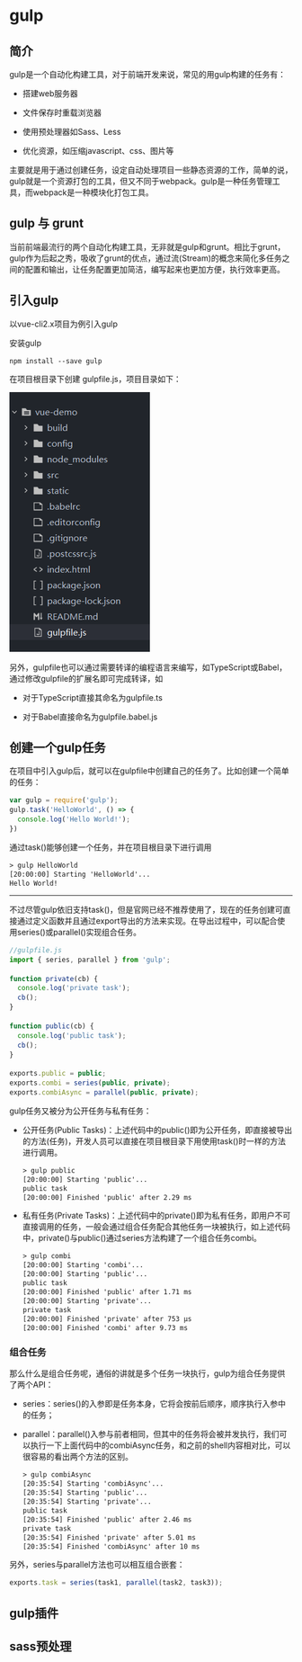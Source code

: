 # gulp

## 简介

gulp是一个自动化构建工具，对于前端开发来说，常见的用gulp构建的任务有：

* 搭建web服务器

* 文件保存时重载浏览器

* 使用预处理器如Sass、Less

* 优化资源，如压缩javascript、css、图片等

主要就是用于通过创建任务，设定自动处理项目一些静态资源的工作，简单的说，gulp就是一个资源打包的工具，但又不同于webpack。gulp是一种任务管理工具，而webpack是一种模块化打包工具。

## gulp 与 grunt

当前前端最流行的两个自动化构建工具，无非就是gulp和grunt。相比于grunt，gulp作为后起之秀，吸收了grunt的优点，通过流(Stream)的概念来简化多任务之间的配置和输出，让任务配置更加简洁，编写起来也更加方便，执行效率更高。

## 引入gulp

以vue-cli2.x项目为例引入gulp

安装gulp

  ```shell
  npm install --save gulp
  ```

在项目根目录下创建 gulpfile.js，项目目录如下：

![项目目录](./image/gulp1.png)

另外，gulpfile也可以通过需要转译的编程语言来编写，如TypeScript或Babel，通过修改gulpfile的扩展名即可完成转译，如

* 对于TypeScript直接其命名为gulpfile.ts

* 对于Babel直接命名为gulpfile.babel.js

## 创建一个gulp任务

在项目中引入gulp后，就可以在gulpfile中创建自己的任务了。比如创建一个简单的任务：

  ```javascript
  var gulp = require('gulp');
  gulp.task('HelloWorld', () => {
    console.log('Hello World!');
  })
  ```

通过task()能够创建一个任务，并在项目根目录下进行调用

  ```shell
  > gulp HelloWorld
  [20:00:00] Starting 'HelloWorld'...
  Hello World!
  ```

------

不过尽管gulp依旧支持task()，但是官网已经不推荐使用了，现在的任务创建可直接通过定义函数并且通过export导出的方法来实现。在导出过程中，可以配合使用series()或parallel()实现组合任务。

  ```javascript
  //gulpfile.js
  import { series, parallel } from 'gulp';

  function private(cb) {
    console.log('private task');
    cb();
  }

  function public(cb) {
    console.log('public task');
    cb();
  }

  exports.public = public;
  exports.combi = series(public, private);
  exports.combiAsync = parallel(public, private);
  ```

gulp任务又被分为公开任务与私有任务：

* 公开任务(Public Tasks)：上述代码中的public()即为公开任务，即直接被导出的方法(任务)，开发人员可以直接在项目根目录下用使用task()时一样的方法进行调用。

  ```shell
  > gulp public
  [20:00:00] Starting 'public'...
  public task
  [20:00:00] Finished 'public' after 2.29 ms
  ```

* 私有任务(Private Tasks)：上述代码中的private()即为私有任务，即用户不可直接调用的任务，一般会通过组合任务配合其他任务一块被执行，如上述代码中，private()与public()通过series方法构建了一个组合任务combi。

  ```shell
  > gulp combi
  [20:00:00] Starting 'combi'...
  [20:00:00] Starting 'public'...
  public task
  [20:00:00] Finished 'public' after 1.71 ms
  [20:00:00] Starting 'private'...
  private task
  [20:00:00] Finished 'private' after 753 μs
  [20:00:00] Finished 'combi' after 9.73 ms
  ```

### 组合任务

那么什么是组合任务呢，通俗的讲就是多个任务一块执行，gulp为组合任务提供了两个API：

* series：series()的入参即是任务本身，它将会按前后顺序，顺序执行入参中的任务；

* parallel：parallel()入参与前者相同，但其中的任务将会被并发执行，我们可以执行一下上面代码中的combiAsync任务，和之前的shell内容相对比，可以很容易的看出两个方法的区别。

  ```shell
  > gulp combiAsync
  [20:35:54] Starting 'combiAsync'...
  [20:35:54] Starting 'public'...
  [20:35:54] Starting 'private'...
  public task
  [20:35:54] Finished 'public' after 2.46 ms
  private task
  [20:35:54] Finished 'private' after 5.01 ms
  [20:35:54] Finished 'combiAsync' after 10 ms
  ```

另外，series与parallel方法也可以相互组合嵌套：

  ```javascript
  exports.task = series(task1, parallel(task2, task3));
  ```

## gulp插件

## sass预处理